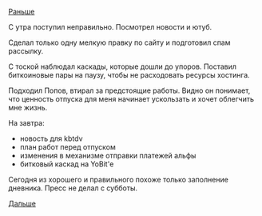 [Раньше](2018.06.12.md)

С утра поступил неправильно. Посмотрел новости и ютуб.

Сделал только одну мелкую правку по сайту и подготовил спам рассылку.

С тоской наблюдал каскады, которые дошли до упоров.
Поставил биткоиновые пары на паузу, чтобы не расходовать ресурсы хостинга.

Подходил Попов, втирал за предстоящие работы. Видно он понимает, что ценность отпуска для меня начинает ускользать и хочет облегчить мне жизнь.

На завтра:
  - новость для kbtdv
  - план работ перед отпуском
  - изменения в механизме отправки платежей альфы
  - битковый каскад на YoBit'е

Сегодня из хорошего и правильного похоже только заполнение дневника. Пресс не делал с субботы.

[Дальше](2018.06.14.md)